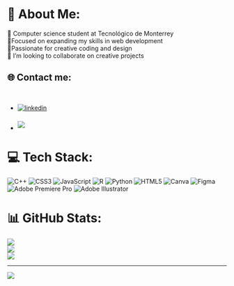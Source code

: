 # 💫 About Me:
🔭 Computer science student at Tecnológico de Monterrey<br>🌱Focused on expanding my skills in web development<br>🎨Passionate for creative coding and design<br>👯 I’m looking to collaborate on creative projects<br>


## 🌐 Contact me:
<br>
<div align='left'>

<ul>

<li>
<a href="https://www.linkedin.com/in/sofia-schneider-694037282" target="_blank">
<img src="https://img.shields.io/badge/linkedin:  Sofia Schneider-%2300acee.svg?color=405DE6&style=for-the-badge&logo=linkedin&logoColor=white" alt=linkedin style="margin-bottom: 5px;"/>
</a>
</li>

<br>

<li>
<a href="https://mail.google.com/mail/u/0/?pli=1#inbox?compose=GTvVlcSGLrRTxWcVlsMwBgcVlCszmxTJNXNxmVxznhXmSlHdStzgPwlfhCMLkWhmWfHSmMxmcJcxM" target="_blank">
<img src="https://img.shields.io/badge/gmail:  sofiaschneiderj02-%23EA4335.svg?style=for-the-badge&logo=gmail&logoColor=white" t=mail style="margin-bottom: 5px;" />
</a>
</li>
	
</ul>
</div>



# 💻 Tech Stack:
![C++](https://img.shields.io/badge/c++-%2300599C.svg?style=for-the-badge&logo=c%2B%2B&logoColor=white) ![CSS3](https://img.shields.io/badge/css3-%231572B6.svg?style=for-the-badge&logo=css3&logoColor=white) ![JavaScript](https://img.shields.io/badge/javascript-%23323330.svg?style=for-the-badge&logo=javascript&logoColor=%23F7DF1E) ![R](https://img.shields.io/badge/r-%23276DC3.svg?style=for-the-badge&logo=r&logoColor=white) ![Python](https://img.shields.io/badge/python-3670A0?style=for-the-badge&logo=python&logoColor=ffdd54) ![HTML5](https://img.shields.io/badge/html5-%23E34F26.svg?style=for-the-badge&logo=html5&logoColor=white) ![Canva](https://img.shields.io/badge/Canva-%2300C4CC.svg?style=for-the-badge&logo=Canva&logoColor=white) 	![Figma](https://img.shields.io/badge/figma-%23F24E1E.svg?style=for-the-badge&logo=figma&logoColor=white) ![Adobe Premiere Pro](https://img.shields.io/badge/Adobe%20Premiere%20Pro-9999FF.svg?style=for-the-badge&logo=Adobe%20Premiere%20Pro&logoColor=white) ![Adobe Illustrator](https://img.shields.io/badge/adobeillustrator-%23FF9A00.svg?style=for-the-badge&logo=adobeillustrator&logoColor=white)
# 📊 GitHub Stats:
![](https://github-readme-stats.vercel.app/api?username=sofiasj02&theme=bear&hide_border=false&include_all_commits=false&count_private=false)<br/>
![](https://github-readme-streak-stats.herokuapp.com/?user=sofiasj02&theme=bear&hide_border=false)<br/>
![](https://github-readme-stats.vercel.app/api/top-langs/?username=sofiasj02&theme=bear&hide_border=false&include_all_commits=false&count_private=false&layout=compact)

---
[![](https://visitcount.itsvg.in/api?id=sofiasj02&icon=3&color=2)](https://visitcount.itsvg.in)

